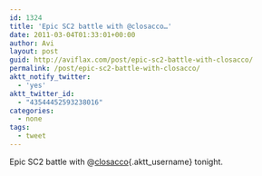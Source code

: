 ```yaml
---
id: 1324
title: 'Epic SC2 battle with @closacco…'
date: 2011-03-04T01:33:01+00:00
author: Avi
layout: post
guid: http://aviflax.com/post/epic-sc2-battle-with-closacco/
permalink: /post/epic-sc2-battle-with-closacco/
aktt_notify_twitter:
  - 'yes'
aktt_twitter_id:
  - "43544452593238016"
categories:
  - none
tags:
  - tweet
---
```

Epic SC2 battle with @[closacco](http://twitter.com/closacco){.aktt_username} tonight.